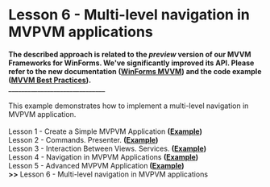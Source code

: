 # Lesson 6 - Multi-level navigation in MVPVM applications


<strong>The described approach is related to the <em>preview</em> version of our MVVM Frameworks for WinForms. We've significantly improved its API. Please refer to the new documentation (<a href="https://documentation.devexpress.com/#WindowsForms/CustomDocument113955">WinForms MVVM</a>) and the code example (<a href="https://www.devexpress.com/Support/Center/p/T228317">MVVM Best Practices</a>).</strong><br />______________________________<br /><br />This example demonstrates how to implement a multi-level navigation in MVPVM application.<br /><br />Lesson 1 - Create a Simple MVPVM Application <strong>(<a href="https://www.devexpress.com/Support/Center/p/T127068">Example</a>)</strong><br />Lesson 2 - Commands. Presenter. <strong>(<a href="https://www.devexpress.com/Support/Center/p/T127997">Example</a>)</strong><br />Lesson 3 - Interaction Between Views. Services. <strong>(<a href="https://www.devexpress.com/Support/Center/p/T128579">Example</a>)</strong><br />Lesson 4 - Navigation in MVPVM Applications <strong>(<a href="https://www.devexpress.com/Support/Center/p/T136045">Example</a>)</strong><br />Lesson 5 - Advanced MVPVM Application<strong> <strong>(<a href="https://www.devexpress.com/Support/Center/p/T136053">Example</a>)</strong><br />>></strong> Lesson 6 - Multi-level navigation in MVPVM applications

<br/>


